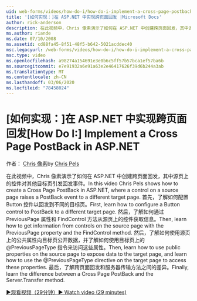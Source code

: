 ```yaml
---
uid: web-forms/videos/how-do-i/how-do-i-implement-a-cross-page-postback-in-aspnet
title: '[如何实现：]在 ASP.NET 中实现跨页面回发 |Microsoft Docs'
author: rick-anderson
description: 在此视频中，Chris 像素演示了如何在 ASP.NET 中创建跨页面回发，其中源页上的控件对其他目标引发回发事件 。
ms.author: riande
ms.date: 07/10/2008
ms.assetid: cd88fa45-8f51-48f5-b642-5021acddec40
msc.legacyurl: /web-forms/videos/how-do-i/how-do-i-implement-a-cross-page-postback-in-aspnet
msc.type: video
ms.openlocfilehash: a98274a154691e3e0b6c5ff57b57bca1ef57ba6b
ms.sourcegitcommit: e7e91932a6e91a63e2e46417626f39d6b244a3ab
ms.translationtype: MT
ms.contentlocale: zh-CN
ms.lasthandoff: 03/06/2020
ms.locfileid: "78458024"
---
```

# <a name="how-do-i-implement-a-cross-page-postback-in-aspnet"></a><span data-ttu-id="3a60e-103">[如何实现：]在 ASP.NET 中实现跨页面回发</span><span class="sxs-lookup"><span data-stu-id="3a60e-103">[How Do I:] Implement a Cross Page PostBack in ASP.NET</span></span>

<span data-ttu-id="3a60e-104">作者： [Chris 像素](https://twitter.com/chrispels)</span><span class="sxs-lookup"><span data-stu-id="3a60e-104">by [Chris Pels](https://twitter.com/chrispels)</span></span>

<span data-ttu-id="3a60e-105">在此视频中，Chris 像素演示了如何在 ASP.NET 中创建跨页面回发，其中源页上的控件对其他目标页引发回发事件。</span><span class="sxs-lookup"><span data-stu-id="3a60e-105">In this video Chris Pels shows how to create a Cross Page PostBack in ASP.NET, where a control on a source page raises a PostBack event to a different target page.</span></span> <span data-ttu-id="3a60e-106">首先，了解如何配置 Button 控件以回发到不同的目标页。</span><span class="sxs-lookup"><span data-stu-id="3a60e-106">First, learn how to configure a Button control to PostBack to a different target page.</span></span> <span data-ttu-id="3a60e-107">然后，了解如何通过 PreviousPage 属性和 FindControl 方法从源页上的控件获取信息。</span><span class="sxs-lookup"><span data-stu-id="3a60e-107">Then, learn how to get information from controls on the source page with the PreviousPage property and the FindControl method.</span></span> <span data-ttu-id="3a60e-108">然后，了解如何使用源页上的公共属性向目标页公开数据，并了解如何使用目标页上的 @PreviousPageType 指令来访问这些属性。</span><span class="sxs-lookup"><span data-stu-id="3a60e-108">Then, learn how to use public properties on the source page to expose data to the target page, and learn how to use the @PreviousPageType directive on the target page to access these properties.</span></span> <span data-ttu-id="3a60e-109">最后，了解跨页面回发和服务器传输方法之间的差异。</span><span class="sxs-lookup"><span data-stu-id="3a60e-109">Finally, learn the difference between a Cross Page PostBack and the Server.Transfer method.</span></span>

[<span data-ttu-id="3a60e-110">&#9654;观看视频（29分钟）</span><span class="sxs-lookup"><span data-stu-id="3a60e-110">&#9654; Watch video (29 minutes)</span></span>](https://channel9.msdn.com/Blogs/ASP-NET-Site-Videos/how-do-i-implement-a-cross-page-postback-in-aspnet)

